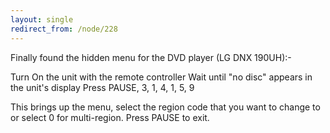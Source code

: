 ```yaml
---
layout: single
redirect_from: /node/228
---
```


Finally found the hidden menu for the DVD player (LG DNX 190UH):-

Turn On the unit with the remote controller
Wait until "no disc" appears in the unit's display
Press PAUSE, 3, 1, 4, 1, 5, 9

This brings up the menu, select the region code that you want to change to or select 0 for multi-region.
Press PAUSE to exit.
